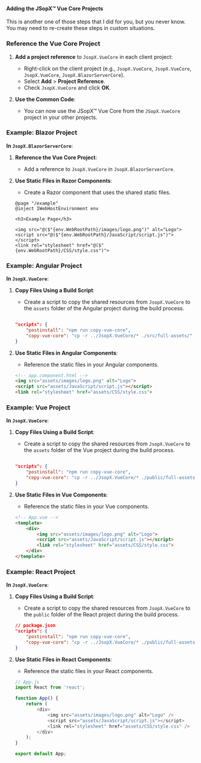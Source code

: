 ﻿
#### Adding the JSopX™ Vue Core Projects

This is another one of those steps that I did for you, but you never know. You may need to re-create these steps in custom situations.


### Reference the Vue Core Project

1. **Add a project reference** to `JsopX.VueCore` in each client project:
    - Right-click on the client project (e.g., `JsopX.VueCore`, `JsopX.VueCore`, `JsopX.VueCore`, `JsopX.BlazorServerCore`).
    - Select **Add** > **Project Reference**.
    - Check `JsopX.VueCore` and click **OK**.

2. **Use the Common Code**:
   - You can now use the JSopX™ Vue Core from the `JSopX.VueCore` project in your other projects.

### Example: Blazor Project

**In `JsopX.BlazorServerCore`**:

1. **Reference the Vue Core Project**:
    - Add a reference to `JsopX.VueCore` in `JsopX.BlazorServerCore`.

2. **Use Static Files in Razor Components**:
    - Create a Razor component that uses the shared static files.

    ```razor
    @page "/example"
    @inject IWebHostEnvironment env

    <h3>Example Page</h3>

    <img src="@($"{env.WebRootPath}/images/logo.png")" alt="Logo">
    <script src="@($"{env.WebRootPath}/JavaScript/script.js")"></script>
    <link rel="stylesheet" href="@($"{env.WebRootPath}/CSS/style.css")">
    ```

### Example: Angular Project

**In `JsopX.VueCore`**:

1. **Copy Files Using a Build Script**:
    - Create a script to copy the shared resources from `JsopX.VueCore` to the `assets` folder of the Angular project during the build process.

    ```json
    
    "scripts": {
        "postinstall": "npm run copy-vue-core",
        "copy-vue-core": "cp -r ../JsopX.VueCore/* ./src/full-assets/"
    }
    ```

2. **Use Static Files in Angular Components**:
    - Reference the static files in your Angular components.

    ```html
    <!-- app.component.html -->
    <img src="assets/images/logo.png" alt="Logo">
    <script src="assets/JavaScript/script.js"></script>
    <link rel="stylesheet" href="assets/CSS/style.css">
    ```

### Example: Vue Project

**In `JsopX.VueCore`**:

1. **Copy Files Using a Build Script**:
    - Create a script to copy the shared resources from `JsopX.VueCore` to the `assets` folder of the Vue project during the build process.

    ```json
    
    "scripts": {
        "postinstall": "npm run copy-vue-core",
        "copy-vue-core": "cp -r ../JsopX.VueCore/* ./public/full-assets/"
    }
    ```

2. **Use Static Files in Vue Components**:
    - Reference the static files in your Vue components.

    ```html
    <!-- App.vue -->
    <template>
        <div>
            <img src="assets/images/logo.png" alt="Logo">
            <script src="assets/JavaScript/script.js"></script>
            <link rel="stylesheet" href="assets/CSS/style.css">
        </div>
    </template>
    ```

### Example: React Project

**In `JsopX.VueCore`**:

1. **Copy Files Using a Build Script**:
    - Create a script to copy the shared resources from `JsopX.VueCore` to the `public` folder of the React project during the build process.

    ```json
    // package.json
    "scripts": {
        "postinstall": "npm run copy-vue-core",
        "copy-vue-core": "cp -r ../JsopX.VueCore/* ./public/full-assets/"
    }
    ```

2. **Use Static Files in React Components**:
    - Reference the static files in your React components.

    ```javascript
    // App.js
    import React from 'react';

    function App() {
        return (
            <div>
                <img src="assets/images/logo.png" alt="Logo" />
                <script src="assets/JavaScript/script.js"></script>
                <link rel="stylesheet" href="assets/CSS/style.css" />
            </div>
        );
    }

    export default App;
    ```

